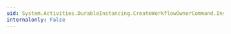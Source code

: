 ```yaml
---
uid: System.Activities.DurableInstancing.CreateWorkflowOwnerCommand.InstanceOwnerMetadata
internalonly: False
---
```

